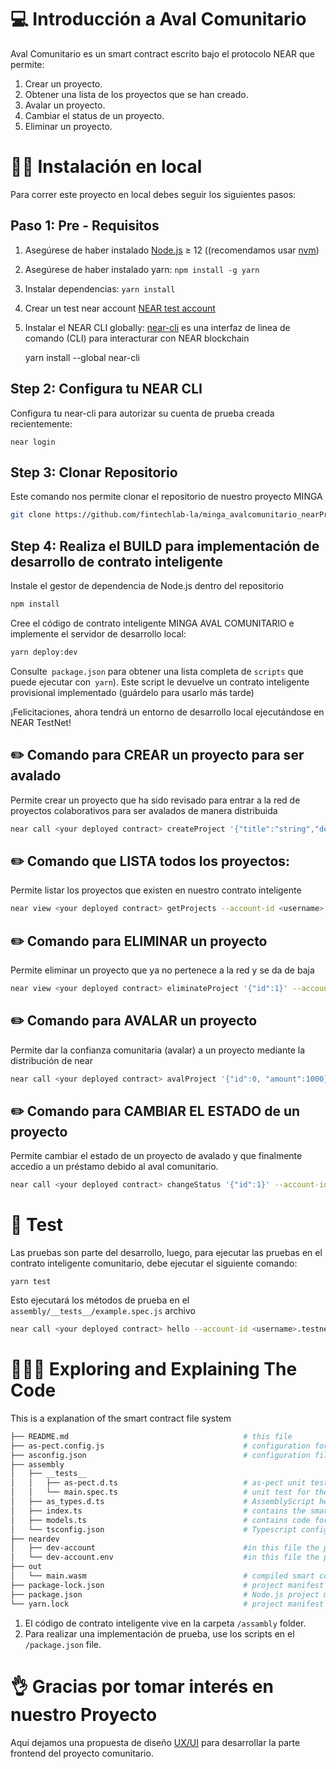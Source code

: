 💻 Introducción a Aval Comunitario
==================

 Aval Comunitario es un smart contract escrito bajo el protocolo NEAR que permite:
 
 1. Crear un proyecto.
 2. Obtener una lista de los proyectos que se han creado.
 3. Avalar un proyecto.
 4. Cambiar el status de un proyecto.
 5. Eliminar un proyecto.
 

👨‍💻 Instalación en local
===========

Para correr este proyecto en local debes seguir los siguientes pasos:


Paso 1: Pre - Requisitos
------------------------------

1. Asegúrese de haber instalado [Node.js] ≥ 12 ((recomendamos usar [nvm])
2. Asegúrese de haber instalado yarn: `npm install -g yarn`
3. Instalar dependencias: `yarn install`
4. Crear un test near account [NEAR test account]
5. Instalar el NEAR CLI globally: [near-cli] es una interfaz de linea de comando (CLI) para interacturar con NEAR blockchain

    yarn install --global near-cli

Step 2: Configura tu NEAR CLI
-------------------------------

Configura tu near-cli para autorizar su cuenta de prueba creada recientemente:

    near login
    
Step 3: Clonar Repositorio
-------------------------------    

Este comando nos permite clonar el repositorio de nuestro proyecto MINGA

```bash
git clone https://github.com/fintechlab-la/minga_avalcomunitario_nearProtocol.git
```

Step 4: Realiza el BUILD para implementación de desarrollo de contrato inteligente 
------------------------------------------------------------------------------------

Instale el gestor de dependencia de Node.js dentro del repositorio

```bash
npm install
```

Cree el código de contrato inteligente MINGA AVAL COMUNITARIO e implemente el servidor de desarrollo local: 
```bash
yarn deploy:dev
```
Consulte` package.json` para obtener una lista completa de `scripts` que puede ejecutar con` yarn`). Este script le devuelve un contrato inteligente provisional
implementado (guárdelo para
usarlo más tarde)


¡Felicitaciones, ahora tendrá un entorno de desarrollo local ejecutándose en NEAR TestNet!


✏️ Comando para CREAR un proyecto para ser avalado
-----------------------------------------------

Permite crear un proyecto que ha sido revisado para entrar a la red de proyectos colaborativos para ser avalados de manera distribuida

```bash
near call <your deployed contract> createProject '{"title":"string","description":"string"}' --account-id <username>.testnet
```

✏️ Comando que LISTA todos los proyectos:
--------------------------------------------

Permite listar los proyectos que existen en nuestro contrato inteligente

```bash
near view <your deployed contract> getProjects --account-id <username>.testnet
```

✏️ Comando para ELIMINAR un proyecto
--------------------------------------------

Permite eliminar un proyecto que ya no pertenece a la red y se da de baja

```bash
near view <your deployed contract> eliminateProject '{"id":1}' --account-id <username>.testnet
``` 

✏️ Comando para AVALAR un proyecto
--------------------------------------------

Permite dar la confianza comunitaria (avalar) a un proyecto mediante la distribución de near

```bash
near call <your deployed contract> avalProject '{"id":0, "amount":1000}' --account-id <username>.testnet
```

✏️ Comando para CAMBIAR EL ESTADO de un proyecto
------------------------------------------------

Permite cambiar el estado de un proyecto de avalado y que finalmente accedio a un préstamo debido al aval comunitario.

```bash
near call <your deployed contract> changeStatus '{"id":1}' --account-id <username>.testnet
``` 

🤖 Test 
==================

Las pruebas son parte del desarrollo, luego, para ejecutar las pruebas en el contrato inteligente comunitario, debe ejecutar el siguiente comando:

    yarn test


Esto ejecutará los métodos de prueba en el `assembly/__tests__/example.spec.js` archivo


```bash
near call <your deployed contract> hello --account-id <username>.testnet
```


👩🏼‍🏫 Exploring and Explaining The Code 
====================================
This is a explanation of the smart contract file system

```bash
├── README.md                                       # this file
├── as-pect.config.js                               # configuration for as-pect (AssemblyScript unit testing)
├── asconfig.json                                   # configuration file for Assemblyscript compiler
├── assembly
│   ├── __tests__
│   │   ├── as-pect.d.ts                            # as-pect unit testing headers for type hints
│   │   └── main.spec.ts                            # unit test for the contract
│   ├── as_types.d.ts                               # AssemblyScript headers for type hint
│   ├── index.ts                                    # contains the smart contract code
│   ├── models.ts                                   # contains code for the models accesible to the smart contract
│   └── tsconfig.json                               # Typescript configuration file
├── neardev
│   ├── dev-account                                 #in this file the provisional deploy smart contract account is saved
│   └── dev-account.env                             #in this file the provisional deploy smart contract account is saved like a environment variable                             
├── out
│   └── main.wasm                                   # compiled smart contract code using to deploy
├── package-lock.json                               # project manifest lock version
├── package.json                                    # Node.js project manifest (scripts and dependencies)
└── yarn.lock                                       # project manifest lock version
```
1. El código de contrato inteligente vive en la carpeta `/assambly` folder.
2. Para realizar una implementación de prueba, use los scripts en el `/package.json` file.



👌 Gracias por tomar interés en nuestro Proyecto
==============================================

Aquí dejamos una propuesta de diseño [UX/UI] para desarrollar la parte frontend del proyecto comunitario. 


  [create-near-app]: https://github.com/near/create-near-app
  [Node.js]: https://nodejs.org/en/download/package-manager/
  [NEAR accounts]: https://docs.near.org/docs/concepts/account
  [NEAR Wallet]: https://wallet.testnet.near.org/
  [near-cli]: https://github.com/near/near-cli
  [NEAR test account]: https://docs.near.org/docs/develop/basics/create-account#creating-a-testnet-account
  [nvm]: https://github.com/nvm-sh/nvm
  [UX/UI]: https://www.figma.com/proto/0dZLC0WI1eVsfjeKu3T8J8/Garant%C3%ADzame?node-id=2%3A8&scaling=scale-down-width&page-id=0%3A1&starting-point-node-id=2%3A8
